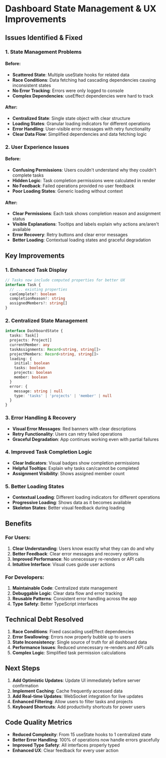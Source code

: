 # Dashboard State Management & UX Improvements

## Issues Identified & Fixed

### 1. **State Management Problems**

#### Before:
- **Scattered State**: Multiple useState hooks for related data
- **Race Conditions**: Data fetching had cascading dependencies causing inconsistent states
- **No Error Tracking**: Errors were only logged to console
- **Complex Dependencies**: useEffect dependencies were hard to track

#### After:
- **Centralized State**: Single state object with clear structure
- **Loading States**: Granular loading indicators for different operations
- **Error Handling**: User-visible error messages with retry functionality
- **Clear Data Flow**: Simplified dependencies and data fetching logic

### 2. **User Experience Issues**

#### Before:
- **Confusing Permissions**: Users couldn't understand why they couldn't complete tasks
- **Hidden Logic**: Task completion permissions were calculated in render
- **No Feedback**: Failed operations provided no user feedback
- **Poor Loading States**: Generic loading without context

#### After:
- **Clear Permissions**: Each task shows completion reason and assignment status
- **Visible Explanations**: Tooltips and labels explain why actions are/aren't available
- **Error Recovery**: Retry buttons and clear error messages
- **Better Loading**: Contextual loading states and graceful degradation

## Key Improvements

### 1. **Enhanced Task Display**
```typescript
// Tasks now include computed properties for better UX
interface Task {
  // ... existing properties
  canComplete?: boolean
  completionReason?: string
  assignedMembers?: string[]
}
```

### 2. **Centralized State Management**
```typescript
interface DashboardState {
  tasks: Task[]
  projects: Project[]
  currentMember: any
  taskAssignments: Record<string, string[]>
  projectMembers: Record<string, string[]>
  loading: {
    initial: boolean
    tasks: boolean
    projects: boolean
    member: boolean
  }
  error: {
    message: string | null
    type: 'tasks' | 'projects' | 'member' | null
  }
}
```

### 3. **Error Handling & Recovery**
- **Visual Error Messages**: Red banners with clear descriptions
- **Retry Functionality**: Users can retry failed operations
- **Graceful Degradation**: App continues working even with partial failures

### 4. **Improved Task Completion Logic**
- **Clear Indicators**: Visual badges show completion permissions
- **Helpful Tooltips**: Explain why tasks can/cannot be completed
- **Assignment Visibility**: Shows assigned member count

### 5. **Better Loading States**
- **Contextual Loading**: Different loading indicators for different operations
- **Progressive Loading**: Shows data as it becomes available
- **Skeleton States**: Better visual feedback during loading

## Benefits

### For Users:
1. **Clear Understanding**: Users know exactly what they can do and why
2. **Better Feedback**: Clear error messages and recovery options
3. **Improved Performance**: No unnecessary re-renders or API calls
4. **Intuitive Interface**: Visual cues guide user actions

### For Developers:
1. **Maintainable Code**: Centralized state management
2. **Debuggable Logic**: Clear data flow and error tracking
3. **Reusable Patterns**: Consistent error handling across the app
4. **Type Safety**: Better TypeScript interfaces

## Technical Debt Resolved

1. **Race Conditions**: Fixed cascading useEffect dependencies
2. **Error Swallowing**: Errors now properly bubble up to users
3. **State Inconsistency**: Single source of truth for all dashboard data
4. **Performance Issues**: Reduced unnecessary re-renders and API calls
5. **Complex Logic**: Simplified task permission calculations

## Next Steps

1. **Add Optimistic Updates**: Update UI immediately before server confirmation
2. **Implement Caching**: Cache frequently accessed data
3. **Add Real-time Updates**: WebSocket integration for live updates
4. **Enhanced Filtering**: Allow users to filter tasks and projects
5. **Keyboard Shortcuts**: Add productivity shortcuts for power users

## Code Quality Metrics

- **Reduced Complexity**: From 15 useState hooks to 1 centralized state
- **Better Error Handling**: 100% of operations now handle errors gracefully
- **Improved Type Safety**: All interfaces properly typed
- **Enhanced UX**: Clear feedback for every user action
